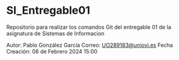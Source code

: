 # SI_Entregable01
Repositorio para realizar los comandos Git del entregable 01 de la asignatura de Sistemas de Informacion

Autor: Pablo González García
Correo: UO289183@uniovi.es
Fecha Creación: 08 de Febrero 2024 15:00 


